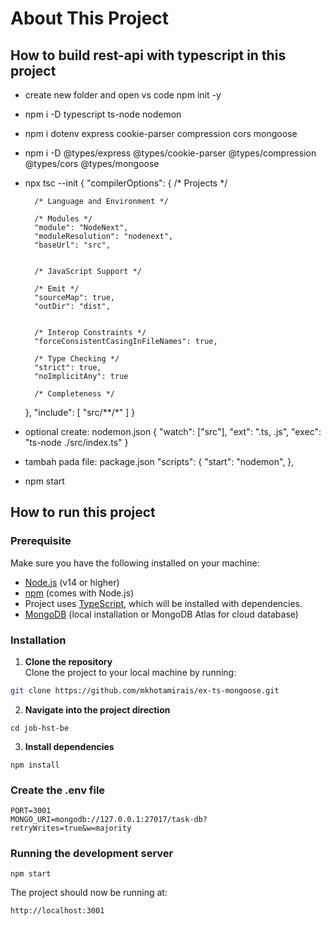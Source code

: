 # About This Project
## How to build rest-api with typescript in this project
- create new folder and open vs code
npm init -y
- npm i -D typescript ts-node nodemon
- npm i dotenv express cookie-parser compression cors mongoose
- npm i -D @types/express @types/cookie-parser @types/compression @types/cors @types/mongoose
- npx tsc --init
{
    "compilerOptions": {
        /* Projects */

        /* Language and Environment */

        /* Modules */
        "module": "NodeNext",
        "moduleResolution": "nodenext",
        "baseUrl": "src",

      
        /* JavaScript Support */
        
        /* Emit */
        "sourceMap": true,
        "outDir": "dist",


        /* Interop Constraints */
        "forceConsistentCasingInFileNames": true,

        /* Type Checking */
        "strict": true,
        "noImplicitAny": true
        
        /* Completeness */
    },
    "include": [
        "src/**/*"
    ]
}
- optional create: nodemon.json
{
    "watch": ["src"],
    "ext": ".ts, .js",
    "exec": "ts-node ./src/index.ts"
}
- tambah pada file: package.json
  "scripts": {
    "start": "nodemon",
  },
- npm start

## How to run this project
### Prerequisite
Make sure you have the following installed on your machine:
- [Node.js](https://nodejs.org/en/) (v14 or higher)
- [npm](https://www.npmjs.com/get-npm) (comes with Node.js)
- Project uses [TypeScript](https://www.typescriptlang.org/), which will be installed with dependencies.
- [MongoDB](https://www.mongodb.com/) (local installation or MongoDB Atlas for cloud database)

### Installation
1. **Clone the repository**   
Clone the project to your local machine by running:

  ```bash
  git clone https://github.com/mkhotamirais/ex-ts-mongoose.git
  ```
2. **Navigate into the project direction**  
  ```
  cd job-hst-be
  ```
3. **Install dependencies**   
  ```
  npm install
  ```
### Create the .env file
  ```
  PORT=3001
  MONGO_URI=mongodb://127.0.0.1:27017/task-db?retryWrites=true&w=majority
  ```
### Running the development server   
  ```
  npm start
  ```
The project should now be running at:

  ```
  http://localhost:3001
  ```
